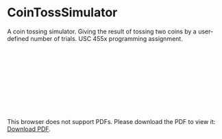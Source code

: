 # CoinTossSimulator
A coin tossing simulator. Giving the result of tossing two coins by a user-defined number of trials. USC 455x programming assignment.

<object data="https://github.com/sheldon123z/CoinTossSimulator/blob/master/CS%20455.pdf" type="application/pdf" width="750px" height="750px">
    <embed src="https://github.com/sheldon123z/CoinTossSimulator/blob/master/CS%20455.pdf" type="application/pdf">
        <p>This browser does not support PDFs. Please download the PDF to view it: <a href="https://github.com/sheldon123z/CoinTossSimulator/blob/master/CS%20455.pdf">Download PDF</a>.</p>
    </embed>
</object>

